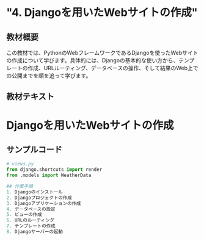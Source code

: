 # "4. Djangoを用いたWebサイトの作成"

## 教材概要
この教材では、PythonのWebフレームワークであるDjangoを使ったWebサイトの作成について学びます。具体的には、Djangoの基本的な使い方から、テンプレートの作成、URLルーティング、データベースの操作、そして結果のWeb上での公開までを順を追って学びます。

## 教材テキスト
# Djangoを用いたWebサイトの作成

## サンプルコード
```python
# views.py
from django.shortcuts import render
from .models import WeatherData

## 作業手順
1. Djangoのインストール
2. Djangoプロジェクトの作成
3. Djangoアプリケーションの作成
4. データベースの設定
5. ビューの作成
6. URLのルーティング
7. テンプレートの作成
8. Djangoサーバーの起動